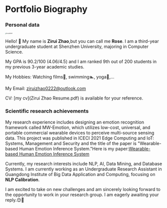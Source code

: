 # Portfolio Biography
### Personal data

<left><img src="https://user-images.githubusercontent.com/84455072/211841160-14552559-b059-4867-b562-c5624cccc257.jpeg" alt="WechatIMG961" style="zoom:20%;" /></left>

Hello! 👋  My name is **Zirui Zhao**,but you can call me **Rose**. I am a third-year undergraduate student at Shenzhen University, majoring in Computer Science.

My GPA is 90.2/100 (4.06/4.5) and I am ranked 9th out of 200 students in my previous 3-year academic studies.

My Hobbies: Watching films🎦, swimming🏊, yoga🧘,...

My Email: ziruizhao0222@outlook.com

CV: [my cv](Zirui Zhao Resume.pdf) is available for your reference.
### Scientific research achievements

My research experience includes designing an emotion recognition framework called MW-Emotion, which utilizes low-cost, universal, and portable commercial wearable devices to perceive multi-source sensing data. This project was published in ICECI 2021 Edge Computing and IoT: Systems, Management and Security and the title of the paper is "Wearable-based Human Emotion Inference System."Here is my paper:[Wearable-based Human Emotion Inference System](https://link.springer.com/chapter/10.1007/978-3-031-04231-7_12)

Currently, my research interests include NLP, AI, Data Mining, and Database Systems. I am currently working as an Undergraduate Research Assistant in Guangdong Institute of Big Data Application and Computing, focusing on **NLP Calibration**.

I am excited to take on new challenges and am sincerely looking forward to the opportunity to work in your research group. I am eagerly awaiting your reply.😊🥳

